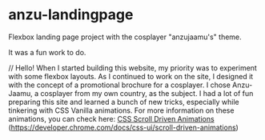 # anzu-landingpage
Flexbox landing page project with the cosplayer "anzujaamu's" theme.

It was a fun work to do.

// Hello! When I started building this website, my priority was to experiment with some flexbox layouts. As I continued to work on the site, I designed it with the concept of a promotional brochure for a cosplayer. I chose Anzu-Jaamu, a cosplayer from my own country, as the subject. I had a lot of fun preparing this site and learned a bunch of new tricks, especially while tinkering with CSS Vanilla animations. For more information on these animations, you can check here: 
[CSS Scroll Driven Animations] (https://developer.chrome.com/docs/css-ui/scroll-driven-animations)

[CSS Scroll Driven Animations]: https://developer.chrome.com/docs/css-ui/scroll-driven-animations
